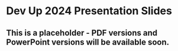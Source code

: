 # Dev Up 2024 Presentation Slides

## This is a placeholder - PDF versions and PowerPoint versions will be available soon.
